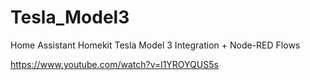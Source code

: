 # Tesla_Model3
Home Assistant Homekit Tesla Model 3 Integration + Node-RED Flows

https://www.youtube.com/watch?v=l1YROYQUS5s
